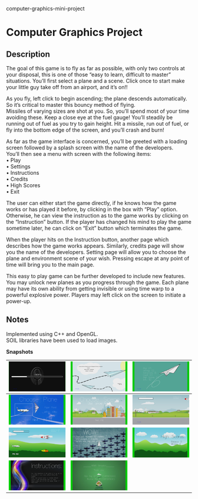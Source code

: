 computer-graphics-mini-project
# Computer Graphics Project 

Description
------------

The goal of this game is to fly as far as possible, with only two controls at your disposal, this is one of those “easy to learn, difficult to master” situations. You’ll first select a plane and a scene. Click once to start make your little guy take off from an airport, and it’s on!!

As you fly, left click to begin ascending; the plane descends automatically. So it’s critical to master this bouncy method of flying.<br/> Missiles of varying sizes are shot at you. So, you’ll spend most of your time avoiding these. Keep a close eye at the fuel gauge! You’ll steadily be running out of fuel as you try to gain height. Hit a missile, run out of fuel, or fly into the bottom edge of the screen, and you’ll crash and burn!

As far as the game interface is concerned, you’ll be greeted with a loading screen followed by a splash screen with the name of the developers.<br/> You’ll then see a menu with screen with the following items:<br/>
• Play<br/>
• Settings<br/>
• Instructions<br/>
• Credits<br/>
• High Scores<br/>
• Exit<br/>

The user can either start the game directly, if he knows how the game works or has played it before, by clicking in the box with “Play” option. Otherwise, he can view the instruction as to the game works by clicking on the “Instruction” button. If the player has changed his mind to play the game sometime later, he can click on “Exit” button which terminates the game.

When the player hits on the Instruction button, another page which describes how the game works appears. Similarly, credits page will show you the name of the developers. Setting page will allow you to choose the plane and environment scene of your wish. Pressing escape at any point of time will bring you to the main page.

This easy to play game can be further developed to include new features. You may unlock new planes as you progress through the game. Each plane may have its own ability from getting invisible or using time warp to a powerful explosive power. Players may left click on the screen to initiate a power-up. 

Notes
-----
Implemented using C++ and OpenGL.<br/>
SOIL libraries have been used to load images.

<b>Snapshots</b>

| <img src="Screenshots/s1.png" width=100%> | <img src="Screenshots/s2.png" width=100%> | <img src="Screenshots/s3.png" width=100%> |
| :--------------------------------------: | :--------------------------------------: | :--------------------------------------: |
| <img src="Screenshots/s4.png" width=100%> | <img src="Screenshots/s5.png" width=100%> | <img src="Screenshots/s6.png" width=100%> |
| <img src="Screenshots/s7.png" width=100%> | <img src="Screenshots/s8.png" width=100%> | <img src="Screenshots/s9.png" width=100%> |
| <img src="Screenshots/s10.png" width=100%> | <img src="Screenshots/s11.png" width=100%> |
